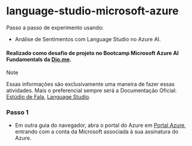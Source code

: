 # language-studio-microsoft-azure

Passo a passo de experimento usando:
  - Análise de Sentimentos com Language Studio no Azure AI.
    
 #### Realizado como desafio de projeto no Bootcamp Microsoft Azure AI Fundamentals da [Dio.me](https://www.dio.me/).

> [!NOTE]
> Essas informações são exclusivamente uma maneira de fazer essas atividades.
>  Mais o preferencial sempre será a Documentação Oficial: [Estúdio de Fala](https://microsoftlearning.github.io/mslearn-ai-fundamentals/Instructions/Labs/09-speech.html),
 [Language Studio](https://aka.ms/ai900-text-analysis).

### Passo 1
- Em outra guia do navegador, abra o portal do Azure em [Portal Azure](https://portal.azure.com), entrando com a conta da Microsoft associada à sua assinatura do Azure.
